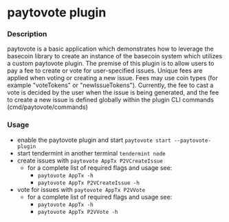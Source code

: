 # paytovote plugin

### Description
paytovote is a basic application which demonstrates how to leverage the basecoin library to create an instance of the basecoin system which utilizes a custom paytovote plugin. The premise of this plugin is to allow users to pay a fee to create or vote for user-specified issues. Unique fees are applied when voting or creating a new issue. Fees may use coin types (for example "voteTokens" or "newIssueTokens"). Currently, the fee to cast a vote is decided by the user when the issue is being generated, and the fee to create a new issue is defined globally within the plugin CLI commands (cmd/paytovote/commands)

### Usage
 - enable the paytovote plugin and start `paytovote start --paytovote-plugin` 
 - start tendermint in another terminal `tendermint node`
 - create issues with `paytovote AppTx P2VCreateIssue`
   - for a complete list of required flags and usage see:
     - `paytovote AppTx -h`
     - `paytovote AppTx P2VCreateIssue -h`
 - vote for issues with `paytovote AppTx P2VVote`
   - for a complete list of required flags and usage see:
     - `paytovote AppTx -h`
     - `paytovote AppTx P2VVote -h`

